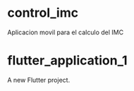 # control_imc
Aplicacion movil para el calculo del IMC

# flutter_application_1

A new Flutter project.
